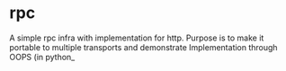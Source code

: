 # rpc
A simple rpc infra  with implementation for http. Purpose is to make it portable to multiple transports  and demonstrate Implementation through OOPS (in python_
